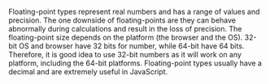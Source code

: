 Floating-point types represent real numbers and has a range of values and precision. The one downside of floating-points are they can behave abnormally during calculations and result in the loss of precision. The floating-point size depends on the platform (the browser and the OS). 32-bit OS and browser have 32 bits for number, while 64-bit have 64 bits. Therefore, it is good idea to use 32-bit numbers as it will work on any platform, including the 64-bit platforms. Floating-point types usually have a decimal and are extremely useful in JavaScript.